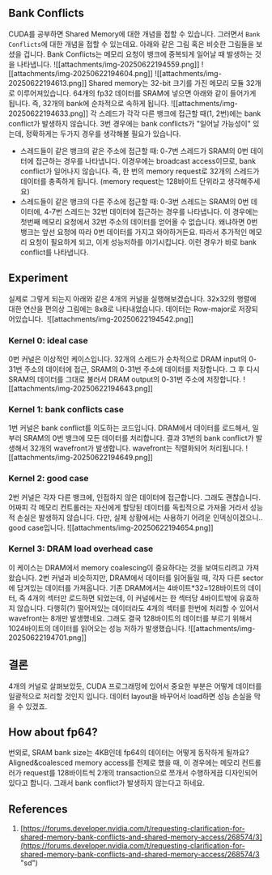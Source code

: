 ## Bank Conflicts
CUDA를 공부하면 Shared Memory에 대한 개념을 접할 수 있습니다. 그러면서 `Bank Conflicts`에 대한 개념을 접할 수 있는데요. 아래와 같은 그림 혹은 비슷한 그림들을 보셨을 겁니다. Bank Conflicts는 메모리 요청이 뱅크에 중복되게 일어날 때 발생하는 것을 나타냅니다.
![[attachments/img-20250622194559.png]]
![[attachments/img-20250622194604.png]]
![[attachments/img-20250622194613.png]]
Shared memory는 32-bit 크기를 가진 메모리 모듈 32개로 이루어져있습니다. 64개의 fp32 데이터를 SRAM에 넣으면 아래와 같이 들어가게 됩니다. 즉, 32개의 bank에 순차적으로 속하게 됩니다.
![[attachments/img-20250622194633.png]]
각 스레드가 각각 다른 뱅크에 접근할 때(1, 2번)에는 bank conflict가 발생하지 않습니다. 3번 경우에는 bank conflicts가 "일어날 가능성이" 있는데, 정확하게는 두가지 경우를 생각해볼 필요가 있습니다.
-   스레드들이 같은 뱅크의 같은 주소에 접근할 때: 0-7번 스레드가 SRAM의 0번 데이터에 접근하는 경우를 나타냅니다. 이경우에는 broadcast access이므로, bank conflict가 일어나지 않습니다. 즉, 한 번의 memory request로 32개의 스레드가 데이터를 충족하게 됩니다. (memory request는 128바이트 단위라고 생각해주세요)
-   스레드들이 같은 뱅크의 다른 주소에 접근할 때: 0-3번 스레드는 SRAM의 0번 데이터에, 4-7번 스레드는 32번 데이터에 접근하는 경우를 나타냅니다. 이 경우에는 첫번째 메모리 요청에서 32번 주소의 데이터를 얻어올 수 없습니다. 왜냐하면 0번 뱅크는 앞선 요청에 따라 0번 데이터를 가지고 와야하거든요. 따라서 추가적인 메모리 요청이 필요하게 되고, 이게 성능저하를 야기시킵니다. 이런 경우가 바로 bank conflict를 나타냅니다.
## Experiment
실제로 그렇게 되는지 아래와 같은 4개의 커널을 실행해보겠습니다. 32x32의 행렬에 대한 연산을 편의상 그림에는 8x8로 나타내었습니다. 데이터는 Row-major로 저장되어있습니다. 
![[attachments/img-20250622194542.png]]
### Kernel 0: ideal case
0번 커널은 이상적인 케이스입니다. 32개의 스레드가 순차적으로 DRAM input의 0-31번 주소의 데이터에 접근, SRAM의 0-31번 주소에 데이터를 저장합니다. 그 후 다시 SRAM의 데이터를 그대로 불러서 DRAM output의 0-31번 주소에 저장합니다.
![[attachments/img-20250622194643.png]]
### Kernel 1: bank conflicts case
1번 커널은 bank conflict를 의도하는 코드입니다. DRAM에서 데이터를 로드해서, 일부러 SRAM의 0번 뱅크에 모든 데이터를 처리합니다. 결과 31번의 bank conflict가 발생해서 32개의 wavefront가 발생합니다. wavefront는 직렬화되어 처리됩니다.
![[attachments/img-20250622194649.png]]
### Kernel 2: good case
2번 커널은 각자 다른 뱅크에, 인접하지 않은 데이터에 접근합니다. 그래도 괜찮습니다. 어짜피 각 메모리 컨트롤러는 자신에게 할당된 데이터를 독립적으로 가져올 거라서 성능적 손실은 발생하지 않습니다. 다만, 실제 상황에서는 사용하기 어려운 인덱싱이겠으니.. good case입니다.
![[attachments/img-20250622194654.png]]
### Kernel 3: DRAM load overhead case
이 케이스는 DRAM에서 memory coalescing이 중요하다는 것을 보여드리려고 가져왔습니다. 2번 커널과 비슷하지만, DRAM에서 데이터를 읽어들일 때, 각자 다른 sector에 담겨있는 데이터를 가져옵니다. 기존 DRAM에서는 4바이트*32=128바이트의 데이터, 즉 4개의 섹터만 로드하면 되었는데, 이 커널에서는 한 섹터당 4바이트밖에 유효하지 않습니다. 다행히(?) 떨어져있는 데이터라도 4개의 섹터를 한번에 처리할 수 있어서 wavefront는 8개만 발생했네요. 그래도 결국 128바이트의 데이터를 부르기 위해서 1024바이트의 데이터를 읽어오는 성능 저하가 발생했습니다.
![[attachments/img-20250622194701.png]]
## 결론
4개의 커널로 살펴보았듯, CUDA 프로그래밍에 있어서 중요한 부분은 어떻게 데이터를 일괄적으로 처리할 것인지 입니다. 데이터 layout을 바꾸어서 load하면 성능 손실을 막을 수 있겠죠.
## How about fp64?
번외로, SRAM bank size는 4KB인데 fp64의 데이터는 어떻게 동작하게 될까요? Aligned&coalesced memory access를 전제로 했을 때, 이 경우에는 메모리 컨트롤러가 request를 128바이트씩 2개의 transaction으로 쪼개서 수행하게끔 디자인되어있다고 합니다. 그래서 bank conflict가 발생하지 않는다고 하네요.
## References
1.  [https://forums.developer.nvidia.com/t/requesting-clarification-for-shared-memory-bank-conflicts-and-shared-memory-access/268574/3](https://forums.developer.nvidia.com/t/requesting-clarification-for-shared-memory-bank-conflicts-and-shared-memory-access/268574/3 "sd")